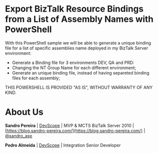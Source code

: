 # Export BizTalk Resource Bindings from a List of Assembly Names with PowerShell
With this PowerShell sample we will be able to generate a unique binding file for a list of specific assemblies name deployed in my BizTalk Server environment:
* Generate a Binding file for 3 environments DEV, QA and PRD:
* Changing the NT Group Name for each different environment;
* Generate an unique binding file, instead of having separeted binding files for each assembly;
 
THIS POWERSHELL IS PROVIDED "AS IS", WITHOUT WARRANTY OF ANY KIND.

# About Us
**Sandro Pereira** | [DevScope](http://www.devscope.net/) | MVP & MCTS BizTalk Server 2010 | [https://blog.sandro-pereira.com/](https://blog.sandro-pereira.com/) | [@sandro_asp](https://twitter.com/sandro_asp)

**Pedro Almeida** | [DevScope](http://www.devscope.net/) | Integration Senior Developer